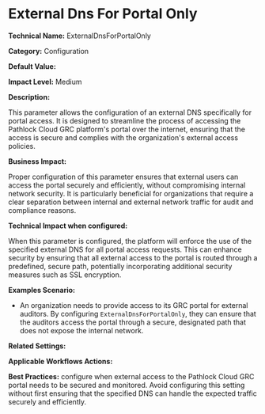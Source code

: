 # External Dns For Portal Only

**Technical Name:** ExternalDnsForPortalOnly

**Category:** Configuration

**Default Value:** 

**Impact Level:** Medium

**Description:** 

This parameter allows the configuration of an external DNS specifically for portal access. It is designed to streamline the process of accessing the Pathlock Cloud GRC platform's portal over the internet, ensuring that the access is secure and complies with the organization's external access policies.

**Business Impact:**

Proper configuration of this parameter ensures that external users can access the portal securely and efficiently, without compromising internal network security. It is particularly beneficial for organizations that require a clear separation between internal and external network traffic for audit and compliance reasons.

**Technical Impact when configured:**

When this parameter is configured, the platform will enforce the use of the specified external DNS for all portal access requests. This can enhance security by ensuring that all external access to the portal is routed through a predefined, secure path, potentially incorporating additional security measures such as SSL encryption.

**Examples Scenario:**

- An organization needs to provide access to its GRC portal for external auditors. By configuring `ExternalDnsForPortalOnly`, they can ensure that the auditors access the portal through a secure, designated path that does not expose the internal network.

**Related Settings:** 

**Applicable Workflows Actions:** 

**Best Practices:** configure when external access to the Pathlock Cloud GRC portal needs to be secured and monitored. Avoid configuring this setting without first ensuring that the specified DNS can handle the expected traffic securely and efficiently.